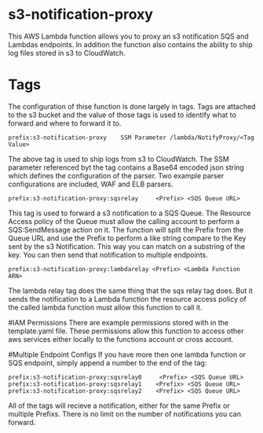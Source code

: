# s3-notification-proxy

This AWS Lambda function allows you to proxy an s3 notification SQS and Lambdas endpoints. In addition the function also contains the ability to ship log files stored in s3 to CloudWatch.

# Tags

The configuration of thise function is done largely in tags. Tags are attached to the s3 bucket and the value of those tags is used to identify what to forward and where to forward it to.

```
prefix:s3-notification-proxy    SSM Parameter /lambda/NotifyProxy/<Tag Value>
```
The above tag is used to ship logs from s3 to CloudWatch. The SSM parameter referenced byt the tag contains a Base64 encoded json string which defines the configuration of the parser. Two example parser configurations are included, WAF and ELB parsers.

```
prefix:s3-notification-proxy:sqsrelay     <Prefix> <SQS Queue URL>
```
This tag is used to forward a s3 notification to a SQS Queue. The Resource Access policy of the Queue must allow the calling account to perform a SQS:SendMessage action on it.
The function will split the Prefix from the Queue URL and use the Prefix to perform a like string compare to the Key sent by the s3 Notification. This way you can match on a substring of the key. You can then send that notification to multiple endpoints.

```
prefix:s3-notification-proxy:lambdarelay <Prefix> <Lambda Function ARN>
```
The lambda relay tag does the same thing that the sqs relay tag does. But it sends the notification to a Lambda function the resource access policy of the called lambda function must allow this function to call it.

#IAM Permissions
There are example permissions stored with in the template.yaml file. These permissions allow this function to access other aws services either locally to the functions account or cross account.

#Multiple Endpoint Configs
If you have more then one lambda function or SQS endpoint, simply append a number to the end of the tag:
```
prefix:s3-notification-proxy:sqsrelay0     <Prefix> <SQS Queue URL>
prefix:s3-notification-proxy:sqsrelay1    <Prefix> <SQS Queue URL>
prefix:s3-notification-proxy:sqsrelay2    <Prefix> <SQS Queue URL>
```
All of the tags will recieve a notification, either for the same Prefix or multiple Prefixs. There is no limit on the number of notifications you can forward.

